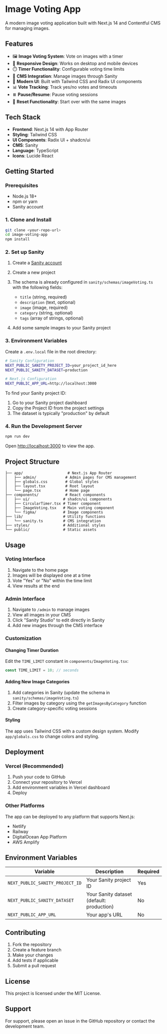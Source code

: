 # Image Voting App

A modern image voting application built with Next.js 14 and Contentful CMS for managing images.

## Features

- 🖼️ **Image Voting System**: Vote on images with a timer
- 📱 **Responsive Design**: Works on desktop and mobile devices
- ⏱️ **Timer Functionality**: Configurable voting time limits
- 🎯 **CMS Integration**: Manage images through Sanity
- 🎨 **Modern UI**: Built with Tailwind CSS and Radix UI components
- 📊 **Vote Tracking**: Track yes/no votes and timeouts
- ⏸️ **Pause/Resume**: Pause voting sessions
- 🔄 **Reset Functionality**: Start over with the same images

## Tech Stack

- **Frontend**: Next.js 14 with App Router
- **Styling**: Tailwind CSS
- **UI Components**: Radix UI + shadcn/ui
- **CMS**: Sanity
- **Language**: TypeScript
- **Icons**: Lucide React

## Getting Started

### Prerequisites

- Node.js 18+ 
- npm or yarn
- Sanity account

### 1. Clone and Install

```bash
git clone <your-repo-url>
cd image-voting-app
npm install
```

### 2. Set up Sanity

1. Create a [Sanity account](https://www.sanity.io/)
2. Create a new project
3. The schema is already configured in `sanity/schemas/imageVoting.ts` with the following fields:
   - `title` (string, required)
   - `description` (text, optional)
   - `image` (image, required)
   - `category` (string, optional)
   - `tags` (array of strings, optional)

4. Add some sample images to your Sanity project

### 3. Environment Variables

Create a `.env.local` file in the root directory:

```bash
# Sanity Configuration
NEXT_PUBLIC_SANITY_PROJECT_ID=your_project_id_here
NEXT_PUBLIC_SANITY_DATASET=production

# Next.js Configuration
NEXT_PUBLIC_APP_URL=http://localhost:3000
```

To find your Sanity project ID:
1. Go to your Sanity project dashboard
2. Copy the Project ID from the project settings
3. The dataset is typically "production" by default

### 4. Run the Development Server

```bash
npm run dev
```

Open [http://localhost:3000](http://localhost:3000) to view the app.

## Project Structure

```
├── app/                    # Next.js App Router
│   ├── admin/             # Admin pages for CMS management
│   ├── globals.css        # Global styles
│   ├── layout.tsx         # Root layout
│   └── page.tsx           # Home page
├── components/            # React components
│   ├── ui/               # shadcn/ui components
│   ├── CircularTimer.tsx # Timer component
│   ├── ImageVoting.tsx   # Main voting component
│   └── figma/            # Image components
├── lib/                  # Utility functions
│   └── sanity.ts         # CMS integration
├── styles/               # Additional styles
└── public/               # Static assets
```

## Usage

### Voting Interface

1. Navigate to the home page
2. Images will be displayed one at a time
3. Vote "Yes" or "No" within the time limit
4. View results at the end

### Admin Interface

1. Navigate to `/admin` to manage images
2. View all images in your CMS
3. Click "Sanity Studio" to edit directly in Sanity
4. Add new images through the CMS interface

### Customization

#### Changing Timer Duration

Edit the `TIME_LIMIT` constant in `components/ImageVoting.tsx`:

```typescript
const TIME_LIMIT = 10; // seconds
```

#### Adding New Image Categories

1. Add categories in Sanity (update the schema in `sanity/schemas/imageVoting.ts`)
2. Filter images by category using the `getImagesByCategory` function
3. Create category-specific voting sessions

#### Styling

The app uses Tailwind CSS with a custom design system. Modify `app/globals.css` to change colors and styling.

## Deployment

### Vercel (Recommended)

1. Push your code to GitHub
2. Connect your repository to Vercel
3. Add environment variables in Vercel dashboard
4. Deploy

### Other Platforms

The app can be deployed to any platform that supports Next.js:
- Netlify
- Railway
- DigitalOcean App Platform
- AWS Amplify

## Environment Variables

| Variable | Description | Required |
|----------|-------------|----------|
| `NEXT_PUBLIC_SANITY_PROJECT_ID` | Your Sanity project ID | Yes |
| `NEXT_PUBLIC_SANITY_DATASET` | Your Sanity dataset (default: production) | No |
| `NEXT_PUBLIC_APP_URL` | Your app's URL | No |

## Contributing

1. Fork the repository
2. Create a feature branch
3. Make your changes
4. Add tests if applicable
5. Submit a pull request

## License

This project is licensed under the MIT License.

## Support

For support, please open an issue in the GitHub repository or contact the development team. 